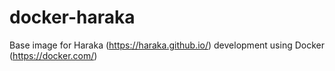 docker-haraka
=============

Base image for Haraka (https://haraka.github.io/) development using Docker (https://docker.com/)
